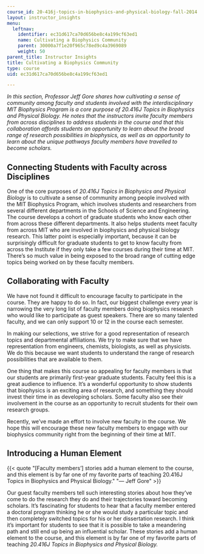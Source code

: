 ```yaml
---
course_id: 20-416j-topics-in-biophysics-and-physical-biology-fall-2014
layout: instructor_insights
menu:
  leftnav:
    identifier: ec31d617ca70d656be8c4a199cf63ed1
    name: Cultivating a Biophysics Community
    parent: 30000a7f1e20f965c78ed9c4a3969089
    weight: 50
parent_title: Instructor Insights
title: Cultivating a Biophysics Community
type: course
uid: ec31d617ca70d656be8c4a199cf63ed1

---
```


_In this section, Professor Jeff Gore shares how cultivating a sense of community among faculty and students involved with the interdisciplinary MIT Biophysics Program is a core purpose of 20.416J Topics in Biophysics and Physical Biology. He notes that the instructors invite faculty members from across disciplines to address students in the course and that this collaboration affords students an opportunity to learn about the broad range of research possibilities in biophysics, as well as an opportunity to learn about the unique pathways faculty members have travelled to become scholars._ 

Connecting Students with Faculty across Disciplines
---------------------------------------------------

One of the core purposes of _20.416J Topics in Biophysics and Physical Biology_ is to cultivate a sense of community among people involved with the MIT Biophysics Program, which involves students and researchers from several different departments in the Schools of Science and Engineering. The course develops a cohort of graduate students who know each other from across these different departments. It also helps students meet faculty from across MIT who are involved in biophysics and physical biology research. This latter point is especially important, because it can be surprisingly difficult for graduate students to get to know faculty from across the Institute if they only take a few courses during their time at MIT. There’s so much value in being exposed to the broad range of cutting edge topics being worked on by these faculty members.

Collaborating with Faculty 
---------------------------

We have not found it difficult to encourage faculty to participate in the course. They are happy to do so. In fact, our biggest challenge every year is narrowing the very long list of faculty members doing biophysics research who would like to participate as guest speakers. There are so many talented faculty, and we can only support 10 or 12 in the course each semester.

In making our selections, we strive for a good representation of research topics and departmental affiliations. We try to make sure that we have representation from engineers, chemists, biologists, as well as physicists. We do this because we want students to understand the range of research possibilities that are available to them.

One thing that makes this course so appealing for faculty members is that our students are primarily first-year graduate students. Faculty feel this is a great audience to influence. It’s a wonderful opportunity to show students that biophysics is an exciting area of research, and something they should invest their time in as developing scholars. Some faculty also see their involvement in the course as an opportunity to recruit students for their own research groups.

Recently, we’ve made an effort to involve new faculty in the course. We hope this will encourage these new faculty members to engage with our biophysics community right from the beginning of their time at MIT.

Introducing a Human Element
---------------------------

{{< quote "[Faculty members’] stories add a human element to the course, and this element is by far one of my favorite parts of teaching 20.416J Topics in Biophysics and Physical Biology." "— Jeff Gore" >}}

Our guest faculty members tell such interesting stories about how they’ve come to do the research they do and their trajectories toward becoming scholars. It’s fascinating for students to hear that a faculty member entered a doctoral program thinking he or she would study a particular topic and then completely switched topics for his or her dissertation research. I think it’s important for students to see that it is possible to take a meandering path and still end up being an influential scholar. These stories add a human element to the course, and this element is by far one of my favorite parts of teaching _20.416J Topics in Biophysics and Physical Biology._